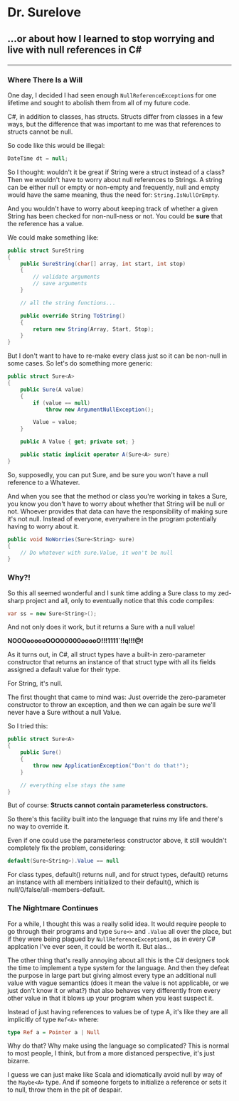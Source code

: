 # Dr. Surelove<A>

## ...or about how I learned to stop worrying and live with null references in C#</p>

---

### Where There Is a Will

One day, I decided I had seen enough `NullReferenceException`s for one lifetime and sought to abolish them from all of my future code.

C#, in addition to classes, has structs. Structs differ from classes in a few ways, but the difference that was important to me was that references to structs cannot be null.

So code like this would be illegal:

```csharp
DateTime dt = null;
```

So I thought: wouldn't it be great if String were a struct instead of a class? Then	we wouldn't have to worry about null references to Strings. A string can be either null or empty or non-empty and frequently, null and empty would have the same meaning, thus the need for: `String.IsNullOrEmpty`.

And you wouldn't have to worry about keeping track of whether a given String has been checked for non-null-ness or not. You could be **sure** that the reference has a value.

We could make something like:

```csharp
public struct SureString
{
    public SureString(char[] array, int start, int stop)
    {
        // validate arguments
        // save arguments
    }

    // all the string functions...

    public override String ToString()
    {
        return new String(Array, Start, Stop);
    }
}
```

But I don't want to have to re-make every class just so it can be non-null in some cases. So let's do something more generic:

```csharp
public struct Sure<A>
{
    public Sure(A value)
    {
        if (value == null)
            throw new ArgumentNullException();

        Value = value;
    }

    public A Value { get; private set; }

    public static implicit operator A(Sure<A> sure)
}
```

So, supposedly, you can put Sure<Whatever>, and be sure you won't have a null reference to a Whatever.

And when you see that the method or class you're working in takes a Sure<String>, you know you don't have to worry about whether that String will be null or not. Whoever provides that data can have the responsibility of making sure it's not null. Instead of everyone, everywhere in the program potentially having to worry about it.

```csharp
public void NoWorries(Sure<String> sure)
{
    // Do whatever with sure.Value, it won't be null
}
```

### Why?!

So this all seemed wonderful and I sunk time adding a Sure<A> class to my zed-sharp project and all, only to eventually notice that this code compiles:

```csharp
var ss = new Sure<String>();
```

And not only does it work, but it returns a Sure<String> with a null value!

**NOOOoooooOOO00000ooooO!!!1111`!!q!!!@!**

As it turns out, in C#, all struct types have a built-in zero-parameter constructor that returns an instance of that struct type with all its fields assigned a default value for their type.

For String, it's null.

The first thought that came to mind was: Just override the zero-parameter constructor to throw an exception, and then we can again be sure we'll never have a Sure without a null Value.

So I tried this:

```csharp
public struct Sure<A>
{
    public Sure()
    {
        throw new ApplicationException("Don't do that!");
    }

    // everything else stays the same
}
```

But of course: **Structs cannot contain parameterless constructors.**

So there's this facility built into the language that ruins my life and there's no way to override it.

Even if one could use the parameterless constructor above, it still wouldn't completely fix the problem, considering:

```csharp
default(Sure<String>).Value == null
```

For class types, default() returns null, and for struct types, default() returns an instance with all members initialized to their default(), which is null/0/false/all-members-default.

### The Nightmare Continues

For a while, I thought this was a really solid idea. It would require people to go through their programs and type `Sure<>` and `.Value` all over the place, but if they were being plagued by `NullReferenceException`s, as in every C# applcation I've ever seen, it could be worth it. But alas...

The other thing that's really annoying about all this is the C# designers took the time to implement a type system for the language. And then they defeat the purpose in large part but giving almost every type an additional null value with vague semantics (does it mean the value is not applicable, or we just don't know it or what?) that also behaves very differently from every other value in that it blows up your program when you least suspect it.

Instead of just having references to values be of type A, it's like they are all implicitly of type `Ref<A>` where:

```haskell
type Ref a = Pointer a | Null
```

Why do that? Why make using the language so complicated? This is normal to most people, I think, but from a more distanced perspective, it's just bizarre.

I guess we can just make like Scala and idiomatically avoid null by way of the `Maybe<A>` type. And if someone forgets to initialize a reference or sets it to null, throw them in the pit of despair.
